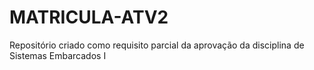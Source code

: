 # MATRICULA-ATV2
Repositório criado como requisito parcial da aprovação da disciplina de Sistemas Embarcados I